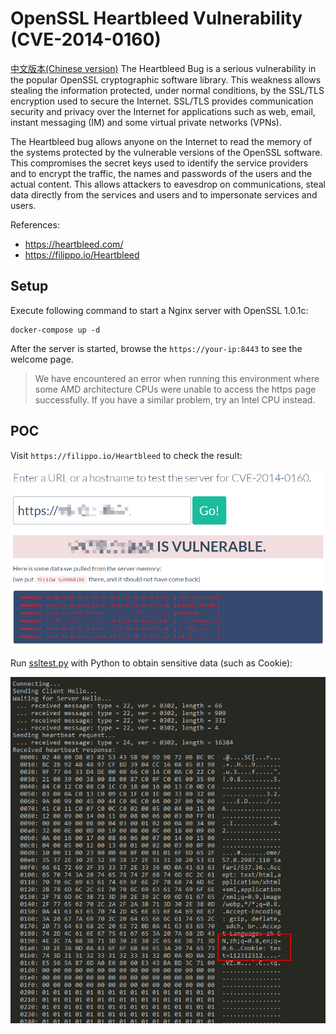 # OpenSSL Heartbleed Vulnerability (CVE-2014-0160)
[中文版本(Chinese version)](README.zh-cn.md)
The Heartbleed Bug is a serious vulnerability in the popular OpenSSL cryptographic software library. This weakness allows stealing the information protected, under normal conditions, by the SSL/TLS encryption used to secure the Internet. SSL/TLS provides communication security and privacy over the Internet for applications such as web, email, instant messaging (IM) and some virtual private networks (VPNs).

The Heartbleed bug allows anyone on the Internet to read the memory of the systems protected by the vulnerable versions of the OpenSSL software. This compromises the secret keys used to identify the service providers and to encrypt the traffic, the names and passwords of the users and the actual content. This allows attackers to eavesdrop on communications, steal data directly from the services and users and to impersonate services and users.

References:

- https://heartbleed.com/
- https://filippo.io/Heartbleed

## Setup

Execute following command to start a Nginx server with OpenSSL 1.0.1c:

```
docker-compose up -d
```

After the server is started, browse the `https://your-ip:8443` to see the welcome page.

> We have encountered an error when running this environment where some AMD architecture CPUs were unable to access the https page successfully. If you have a similar problem, try an Intel CPU instead.

## POC

Visit `https://filippo.io/Heartbleed` to check the result:

![](1.png)

Run [ssltest.py](ssltest.py) with Python to obtain sensitive data (such as Cookie):

![](2.png)
